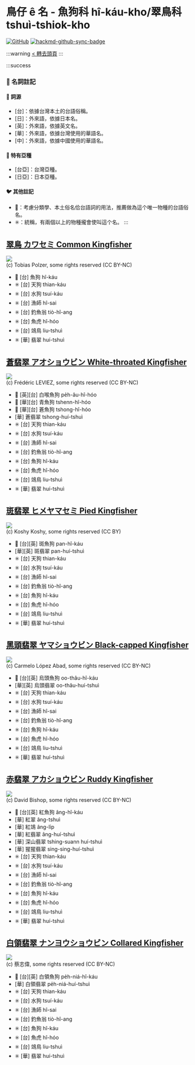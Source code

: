 # 鳥仔 ê 名 - 魚狗科 hî-káu-kho/翠鳥科 tshuì-tshiok-kho

[![GitHub](https://img.shields.io/badge/GitHub-black?logo=github)](https://github.com/siansiansu/tsiau-a-e-mia)
[![hackmd-github-sync-badge](https://hackmd.io/FCQW7xfNRGSQsXA3DPcTAQ/badge)](https://hackmd.io/FCQW7xfNRGSQsXA3DPcTAQ)

:::warning
[< 轉去頭頁](https://hackmd.io/@siansiansu/Hy4VzNvha)
:::

:::success
### 📖 名詞註記

#### 📎 詞源

- [台]：依據台灣本土的台語俗稱。
- [日]：外來語，依據日本名。
- [英]：外來語，依據英文名。
- [華]：外來語，依據台灣使用的華語名。
- [中]：外來語，依據中國使用的華語名。

#### 🎏 特有亞種

- [台亞]：台灣亞種。
- [日亞]：日本亞種。

#### 🐦 其他註記

- 🎯：考慮分類學、本土俗名佮台語詞的用法，推薦做為這个唯一物種的台語俗名。
- ✳️：統稱，有兩個以上的物種攏會使叫這个名。
:::

## [翠鳥 カワセミ Common Kingfisher](https://ebird.org/species/comkin1)

![](https://inaturalist-open-data.s3.amazonaws.com/photos/345215422/medium.jpg)
<br/>
(c) Tobias Polzer, some rights reserved (CC BY-NC)

- 🎯 [台] 魚狗 hî-káu
- ✳️ [台] 天狗 thian-káu
- ✳️ [台] 水狗 tsuí-káu
- ✳️ [台] 漁師 hî-sai
- ✳️ [台] 釣魚翁 tiò-hî-ang
- ✳️ [台] 魚虎 hî-hóo
- ✳️ [台] 鴗鳥 liu-tshuì
- ✳️ [華] 翡翠 huí-tshuì

## [蒼翡翠 アオショウビン White-throated Kingfisher](https://ebird.org/species/whtkin2)

![](https://inaturalist-open-data.s3.amazonaws.com/photos/204592734/medium.jpg)
<br/>
(c) Frédéric LEVIEZ, some rights reserved (CC BY-NC)

- 🎯 [英][台] 白喉魚狗 pe̍h-âu-hî-hóo
- 🎯 [華][台] 青魚狗 tshenn-hî-hóo
- 🎯 [華][台] 蒼魚狗 tshong-hî-hóo
- [華] 蒼翡翠 tshong-huí-tshuì
- ✳️ [台] 天狗 thian-káu
- ✳️ [台] 水狗 tsuí-káu
- ✳️ [台] 漁師 hî-sai
- ✳️ [台] 釣魚翁 tiò-hî-ang
- ✳️ [台] 魚狗 hî-káu
- ✳️ [台] 魚虎 hî-hóo
- ✳️ [台] 鴗鳥 liu-tshuì
- ✳️ [華] 翡翠 huí-tshuì

## [斑翡翠 ヒメヤマセミ Pied Kingfisher](https://ebird.org/species/piekin1)

![](https://inaturalist-open-data.s3.amazonaws.com/photos/680634/medium.jpg)
<br/>
(c) Koshy Koshy, some rights reserved (CC BY)

- 🎯 [台][英] 斑魚狗 pan-hî-káu
- [華][英] 斑翡翠 pan-huí-tshuì
- ✳️ [台] 天狗 thian-káu
- ✳️ [台] 水狗 tsuí-káu
- ✳️ [台] 漁師 hî-sai
- ✳️ [台] 釣魚翁 tiò-hî-ang
- ✳️ [台] 魚狗 hî-káu
- ✳️ [台] 魚虎 hî-hóo
- ✳️ [台] 鴗鳥 liu-tshuì
- ✳️ [華] 翡翠 huí-tshuì

## [黑頭翡翠 ヤマショウビン Black-capped Kingfisher](https://ebird.org/species/blckin1)

![](https://inaturalist-open-data.s3.amazonaws.com/photos/802959/medium.JPG)
<br/>
(c) Carmelo López Abad, some rights reserved (CC BY-NC)

- 🎯 [台][英] 烏頭魚狗 oo-thâu-hî-káu
- [華][英] 烏頭翡翠 oo-thâu-huí-tshuì
- ✳️ [台] 天狗 thian-káu
- ✳️ [台] 水狗 tsuí-káu
- ✳️ [台] 漁師 hî-sai
- ✳️ [台] 釣魚翁 tiò-hî-ang
- ✳️ [台] 魚狗 hî-káu
- ✳️ [台] 魚虎 hî-hóo
- ✳️ [台] 鴗鳥 liu-tshuì
- ✳️ [華] 翡翠 huí-tshuì

## [赤翡翠 アカショウビン Ruddy Kingfisher](https://ebird.org/species/rudkin1)

![](https://inaturalist-open-data.s3.amazonaws.com/photos/129780915/medium.jpg)
<br/>
(c) David Bishop, some rights reserved (CC BY-NC)

- 🎯 [台][英] 紅魚狗 âng-hî-káu
- [華] 紅翠 âng-tshuì
- [華] 紅鴗 âng-li̍p
- [華] 紅翡翠 âng-huí-tshuì
- [華] 深山翡翠 tshing-suann huí-tshuì
- [華] 猩猩翡翠 sing-sing-huí-tshuì
- ✳️ [台] 天狗 thian-káu
- ✳️ [台] 水狗 tsuí-káu
- ✳️ [台] 漁師 hî-sai
- ✳️ [台] 釣魚翁 tiò-hî-ang
- ✳️ [台] 魚狗 hî-káu
- ✳️ [台] 魚虎 hî-hóo
- ✳️ [台] 鴗鳥 liu-tshuì
- ✳️ [華] 翡翠 huí-tshuì

## [白領翡翠 ナンヨウショウビン Collared Kingfisher](https://ebird.org/species/colkin1)

![](https://inaturalist-open-data.s3.amazonaws.com/photos/333378715/medium.jpg)
<br/>
(c) 蔡志偉, some rights reserved (CC BY-NC)

- 🎯 [台][英] 白領魚狗 pe̍h-niá-hî-káu
- [華] 白領翡翠 pe̍h-niá-huí-tshuì
- ✳️ [台] 天狗 thian-káu
- ✳️ [台] 水狗 tsuí-káu
- ✳️ [台] 漁師 hî-sai
- ✳️ [台] 釣魚翁 tiò-hî-ang
- ✳️ [台] 魚狗 hî-káu
- ✳️ [台] 魚虎 hî-hóo
- ✳️ [台] 鴗鳥 liu-tshuì
- ✳️ [華] 翡翠 huí-tshuì
